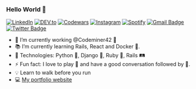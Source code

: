 ### Hello World 👋

<a href="https://www.linkedin.com/in/luchiago" target="_blank"><img src="https://img.shields.io/badge/LinkedIn-%230077B5.svg?&style=flat-square&logo=linkedin&logoColor=white" alt="LinkedIn"></a>
<a href="https://dev.to/luchiago" target="_blank"><img src="https://img.shields.io/badge/DEV-%230A0A0A.svg?&style=flat-square&logo=DEV.to&logoColor=white" alt="DEV.to"></a>
<a href="https://www.codewars.com/users/luchiago/" target="_blank"><img src="https://www.codewars.com/users/luchiago/badges/micro" alt="Codewars"></a>
<a href="https://www.instagram.com/luchiago" target="_blank"><img src="https://img.shields.io/badge/Instagram-%23E4405F.svg?&style=flat-square&logo=instagram&logoColor=white" alt="Instagram"></a>
<a href="https://open.spotify.com/user/luchiago?si=PoVPtvEkQ9qGTFSj_uDB1w" target="_blank"><img src="https://img.shields.io/badge/Spotify-%231ED760.svg?&style=flat-square&logo=spotify&logoColor=white" alt="Spotify"></a>
[![Gmail Badge](https://img.shields.io/badge/-lucashiago63@gmail.com-c14438?style=flat-square&logo=Gmail&logoColor=white&link=mailto:lucashiago63@gmail.com)](mailto:lucashiago63@gmail.com)
[![Twitter Badge](https://img.shields.io/badge/-luchiago-1ca0f1?style=flat-square&labelColor=1ca0f1&logo=twitter&logoColor=white)](https://twitter.com/luchiago)

</div>

- 💼 I’m currently working @Codeminer42 🔴
- 📚 I’m currently learning Rails, React and Docker 🐋.
- 🔑 Technologies: Python 🐍, Django 💚, Ruby 💎, Rails 🛤️
- ⚡ Fun fact: I love to play 🎱 and have a good conversation followed by 🍻.
- 💡 Learn to walk before you run
- 💻 [My portfolio website](https://luchiago.github.io)
